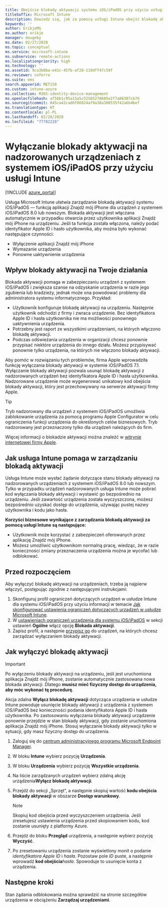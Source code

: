 ```yaml
---
title: Obejście blokady aktywacji systemu iOS/iPadOS przy użyciu usługi Intune
titleSuffix: Microsoft Intune
description: Dowiedz się, jak za pomocą usługi Intune obejść blokadę aktywacji systemu iOS/iPadOS, aby uzyskać dostęp do zablokowanych urządzeń.
keywords: ''
author: ErikjeMS
ms.author: erikje
manager: dougeby
ms.date: 02/27/2020
ms.topic: conceptual
ms.service: microsoft-intune
ms.subservice: remote-actions
ms.localizationpriority: high
ms.technology: ''
ms.assetid: 9ca3b0ba-e41c-45fb-af28-119dff47c59f
ms.reviewer: coferro
ms.suite: ems
search.appverid: MET150
ms.custom: intune-azure
ms.collection: M365-identity-device-management
ms.openlocfilehash: af5bb1c95a15a5c52585278605e2f7a86307cb76
ms.sourcegitcommit: 045ca42cad6f86024af9a38a380535f42a6b4bef
ms.translationtype: HT
ms.contentlocale: pl-PL
ms.lasthandoff: 02/28/2020
ms.locfileid: "77782228"
---
```

# <a name="disable-activation-lock-on-supervised-iosipados-devices-with-intune"></a>Wyłączanie blokady aktywacji na nadzorowanych urządzeniach z systemem iOS/iPadOS przy użyciu usługi Intune


[!INCLUDE [azure_portal](../includes/azure_portal.md)]

Usługa Microsoft Intune ułatwia zarządzanie blokadą aktywacji systemu iOS/iPadOS — funkcją aplikacji Znajdź mój iPhone dla urządzeń z systemem iOS/iPadOS 8.0 lub nowszym. Blokada aktywacji jest włączana automatycznie w przypadku otwarcia przez użytkownika aplikacji Znajdź mój iPhone na urządzeniu. Jeśli ta funkcja została włączona, należy podać identyfikator Apple ID i hasło użytkownika, aby można było wykonać następujące czynności:

- Wyłączenie aplikacji Znajdź mój iPhone
- Wymazanie urządzenia
- Ponowne uaktywnienie urządzenia

## <a name="how-activation-lock-affects-you"></a>Wpływ blokady aktywacji na Twoje działania

Blokada aktywacji pomaga w zabezpieczaniu urządzeń z systemem iOS/iPadOS i zwiększa szanse na odzyskanie urządzenia w razie jego zgubienia lub kradzieży, jednak może ona powodować problemy dla administratora systemu informatycznego. Przykład:

- Użytkownik konfiguruje blokadę aktywacji na urządzeniu. Następnie użytkownik odchodzi z firmy i zwraca urządzenie. Bez identyfikatora Apple ID i hasła użytkownika nie ma możliwości ponownego uaktywnienia urządzenia.
- Potrzebny jest raport ze wszystkimi urządzeniami, na których włączono blokadę aktywacji.
- Podczas odświeżania urządzenia w organizacji chcesz ponownie przypisać niektóre urządzenia do innego działu. Możesz przypisywać ponownie tylko urządzenia, na których nie włączono blokady aktywacji.

Aby pomóc w rozwiązaniu tych problemów, firma Apple wprowadziła funkcję wyłączania blokady aktywacji w systemie iOS/iPadOS 7.1. Wyłączanie blokady aktywacji pozwala usunąć blokadę aktywacji z nadzorowanych urządzeń bez identyfikatora Apple ID i hasła użytkownika. Nadzorowane urządzenie może wygenerować unikatowy kod obejścia blokady aktywacji, który jest przechowywany na serwerze aktywacji firmy Apple.

>[!TIP]
>Tryb nadzorowany dla urządzeń z systemem iOS/iPadOS umożliwia zablokowanie urządzenia za pomocą programu Apple Configurator w celu ograniczenia funkcji urządzenia do określonych celów biznesowych. Tryb nadzorowany jest przeznaczony tylko dla urządzeń należących do firm.

Więcej informacji o blokadzie aktywacji można znaleźć w [witrynie internetowej firmy Apple](https://support.apple.com/HT201365).

## <a name="how-intune-helps-you-manage-activation-lock"></a>Jak usługa Intune pomaga w zarządzaniu blokadą aktywacji
Usługa Intune może wysłać żądanie dotyczące stanu blokady aktywacji na nadzorowanych urządzeniach z systemem iOS/iPadOS 8.0 lub nowszym. Tylko w przypadku urządzeń nadzorowanych usługa Intune może pobrać kod wyłączania blokady aktywacji i wystawić go bezpośrednio na urządzeniu. Jeśli zawartość urządzenia została wyczyszczona, możesz bezpośrednio uzyskać dostęp do urządzenia, używając pustej nazwy użytkownika i kodu jako hasła.

**Korzyści biznesowe wynikające z zarządzania blokadą aktywacji za pomocą usługi Intune są następujące:**

- Użytkownik może korzystać z zabezpieczeń oferowanych przez aplikację Znajdź mój iPhone.
- Możesz umożliwić użytkownikom normalną pracę, wiedząc, że w razie konieczności zmiany przeznaczenia urządzenia można je wycofać lub odblokować.

## <a name="before-you-start"></a>Przed rozpoczęciem
Aby wyłączyć blokadę aktywacji na urządzeniach, trzeba ją najpierw włączyć, postępując zgodnie z następującymi instrukcjami:

1. Skonfiguruj profil ograniczeń dotyczących urządzeń w usłudze Intune dla systemu iOS/iPadOS przy użyciu informacji w temacie [Jak skonfigurować ustawienia ograniczeń dotyczących urządzeń w usłudze Microsoft Intune](/intune-azure/configure-devices/how-to-configure-device-restrictions).
2. W [ustawieniach ograniczeń urządzenia dla systemu iOS/iPadOS](../configuration/device-restrictions-ios.md) w sekcji ustawień **Ogólne** włącz opcję **Blokada aktywacji**.
3. Zapisz profil, a następnie [przypisz go](../configuration/device-profile-assign.md) do urządzeń, na których chcesz zarządzać wyłączaniem blokady aktywacji.


## <a name="how-to-use-disable-activation-lock"></a>Jak wyłączyć blokadę aktywacji

>[!IMPORTANT]
>Po wyłączeniu blokady aktywacji na urządzeniu, jeśli jest uruchomiona aplikacja Znajdź mój iPhone, zostanie automatycznie zastosowana nowa blokada aktywacji. Dlatego **musisz mieć fizyczny dostęp do urządzenia, aby móc wykonać tę procedurę**.

Akcja zdalna **Wyłącz blokadę aktywacji** dotycząca urządzenia w usłudze Intune powoduje usunięcie blokady aktywacji z urządzenia z systemem iOS/iPadOS bez konieczności podania identyfikatora Apple ID i hasła użytkownika. Po zastosowaniu wyłączania blokady aktywacji urządzenie ponownie przejdzie w stan blokady aktywacji, gdy zostanie uruchomiona aplikacja Znajdź mój iPhone. Stosuj wyłączanie blokady aktywacji tylko w sytuacji, gdy masz fizyczny dostęp do urządzenia.

1. Zaloguj się do [centrum administracyjnego programu Microsoft Endpoint Manager](https://go.microsoft.com/fwlink/?linkid=2109431).
3. W bloku **Intune** wybierz pozycję **Urządzenia**.
4. W bloku **Urządzenia** wybierz pozycję **Wszystkie urządzenia**.
5. Na liście zarządzanych urządzeń wybierz zdalną akcję urządzenia**Wyłącz blokadę aktywacji**.
6. Przejdź do sekcji „Sprzęt”, a następnie skopiuj wartość **kodu obejścia blokady aktywacji** w obszarze **Dostęp warunkowy**.

    >[!NOTE]
    >Skopiuj kod obejścia przed wyczyszczeniem urządzenia. Jeśli zresetujesz ustawienia urządzenia przed skopiowaniem kodu, kod zostanie usunięty z platformy Azure.

7. Przejdź do bloku **Przegląd** urządzenia, a następnie wybierz pozycję **Wyczyść**.
8. Po zresetowaniu urządzenia zostanie wyświetlony monit o podanie *identyfikatora Apple ID* i *hasła*. Pozostaw pole *ID* puste, a następnie wprowadź **kod obejścia***hasła*. Spowoduje to usunięcie konta z urządzenia. 


## <a name="next-steps"></a>Następne kroki

Stan żądania odblokowania można sprawdzić na stronie szczegółów urządzenia w obciążeniu **Zarządzaj urządzeniami**.
